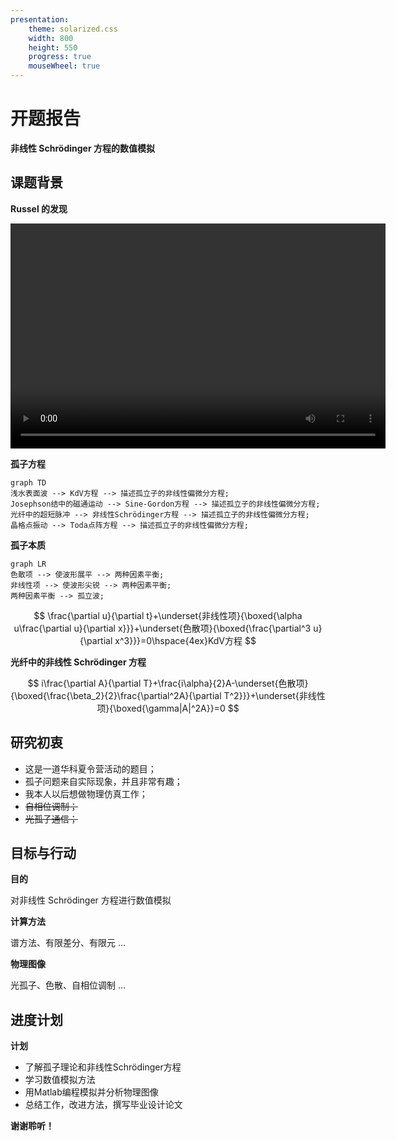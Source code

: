 ```yaml
---
presentation:
    theme: solarized.css
    width: 800
    height: 550
    progress: true
    mouseWheel: true
---
```


<!-- slide -->

# 开题报告

**非线性 Schrödinger 方程的数值模拟**

<!-- slide -->

## 课题背景

<!-- slide -->

**Russel 的发现**

<center>
    <video src="./浅水中的孤立波.mp4" width="600" height="360" controls="controls"></video>
</center>

<!-- slide -->

**孤子方程**

```mermaid
graph TD
浅水表面波 --> KdV方程 --> 描述孤立子的非线性偏微分方程;
Josephson结中的磁通运动 --> Sine-Gordon方程 --> 描述孤立子的非线性偏微分方程;
光纤中的超短脉冲 --> 非线性Schrödinger方程 --> 描述孤立子的非线性偏微分方程;
晶格点振动 --> Toda点阵方程 --> 描述孤立子的非线性偏微分方程;
```

<!-- slide -->

**孤子本质**

```mermaid
graph LR
色散项 --> 使波形展平 --> 两种因素平衡;
非线性项 --> 使波形尖锐 --> 两种因素平衡;
两种因素平衡 --> 孤立波;
```

$$
\frac{\partial u}{\partial t}+\underset{非线性项}{\boxed{\alpha u\frac{\partial u}{\partial x}}}+\underset{色散项}{\boxed{\frac{\partial^3 u}{\partial x^3}}}=0\hspace{4ex}KdV方程
$$


<!-- slide -->

**光纤中的非线性  Schrödinger 方程**

$$
i\frac{\partial A}{\partial T}+\frac{i\alpha}{2}A-\underset{色散项}{\boxed{\frac{\beta_2}{2}\frac{\partial^2A}{\partial T^2}}}+\underset{非线性项}{\boxed{\gamma|A|^2A}}=0
$$

<!-- slide -->

## 研究初衷

<!-- slide -->

* 这是一道华科夏令营活动的题目；
* 孤子问题来自实际现象，并且非常有趣；
* 我本人以后想做物理仿真工作；
* ~~自相位调制；~~
* ~~光孤子通信；~~

<!-- slide -->

## 目标与行动

<!-- slide -->

**目的** 

对非线性 Schrödinger 方程进行数值模拟

**计算方法**

谱方法、有限差分、有限元 ...

**物理图像**

光孤子、色散、自相位调制 ...

<!-- slide -->

## 进度计划

<!-- slide -->

**计划**

- 了解孤子理论和非线性Schrödinger方程
- 学习数值模拟方法
- 用Matlab编程模拟并分析物理图像
- 总结工作，改进方法，撰写毕业设计论文

<!-- slide -->

**谢谢聆听！**